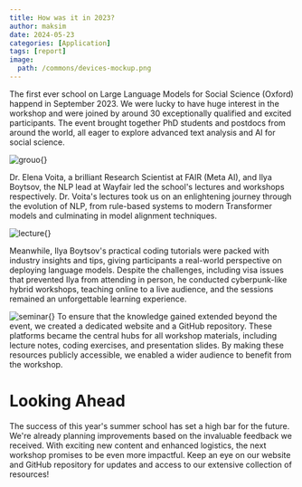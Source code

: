 ```yaml
---
title: How was it in 2023?
author: maksim
date: 2024-05-23
categories: [Application]
tags: [report]
image:
  path: /commons/devices-mockup.png
---
```



The first ever school on Large Language Models for Social Science (Oxford) happend in September 2023. We were lucky to have huge interest in the workshop and were joined by around 30 exceptionally qualified and excited participants. 
The event brought together PhD students and postdocs from around the world, all eager to explore advanced text analysis and AI for social science. 

![grouo](https://ibb.co/ZfCWppX){}

Dr. Elena Voita, a brilliant Research Scientist at FAIR (Meta AI), and Ilya Boytsov, the NLP lead at Wayfair led the school's lectures and workshops respectively. 
Dr. Voita's lectures took us on an enlightening journey through the evolution of NLP, from rule-based systems to modern Transformer models and culminating in model alignment techniques. 

![lecture](https://ibb.co/6Y5Dbkc){}

Meanwhile, Ilya Boytsov's practical coding tutorials were packed with industry insights and tips, giving participants a real-world perspective on deploying language models. 
Despite the challenges, including visa issues that prevented Ilya from attending in person, he conducted cyberpunk-like hybrid workshops, teaching online to a live audience, and the sessions remained an unforgettable learning experience.

![seminar](https://ibb.co/dfZCKcn){}
To ensure that the knowledge gained extended beyond the event, we created a dedicated website and a GitHub repository. These platforms became the central hubs for all workshop materials, including lecture notes, coding exercises, and presentation slides. 
By making these resources publicly accessible, we enabled a wider audience to benefit from the workshop. 

# Looking Ahead
The success of this year's summer school has set a high bar for the future. We're already planning improvements based on the invaluable feedback we received. With exciting new content and enhanced logistics, the next workshop promises to be even more impactful. 
Keep an eye on our website and GitHub repository for updates and access to our extensive collection of resources!
